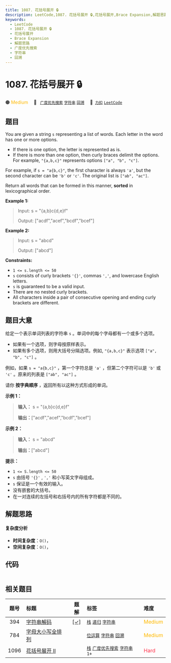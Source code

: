 ```yaml
---
title: 1087. 花括号展开 🔒
description: LeetCode,1087. 花括号展开 🔒,花括号展开,Brace Expansion,解题思路,广度优先搜索,字符串,回溯
keywords:
  - LeetCode
  - 1087. 花括号展开 🔒
  - 花括号展开
  - Brace Expansion
  - 解题思路
  - 广度优先搜索
  - 字符串
  - 回溯
---
```


# 1087. 花括号展开 🔒

🟠 <font color=#ffb800>Medium</font>&emsp; 🔖&ensp; [`广度优先搜索`](/tag/breadth-first-search.md) [`字符串`](/tag/string.md) [`回溯`](/tag/backtracking.md)&emsp; 🔗&ensp;[`力扣`](https://leetcode.cn/problems/brace-expansion) [`LeetCode`](https://leetcode.com/problems/brace-expansion)

## 题目

You are given a string `s` representing a list of words. Each letter in the
word has one or more options.

  * If there is one option, the letter is represented as is.
  * If there is more than one option, then curly braces delimit the options. For example, `"{a,b,c}"` represents options `["a", "b", "c"]`.

For example, if `s = "a{b,c}"`, the first character is always `'a'`, but the
second character can be `'b'` or `'c'`. The original list is `["ab", "ac"]`.

Return all words that can be formed in this manner, **sorted** in
lexicographical order.



**Example 1:**

> Input: s = "{a,b}c{d,e}f"
> 
> Output: ["acdf","acef","bcdf","bcef"]

**Example 2:**

> Input: s = "abcd"
> 
> Output: ["abcd"]

**Constraints:**

  * `1 <= s.length <= 50`
  * `s` consists of curly brackets `'{}'`, commas `','`, and lowercase English letters.
  * `s` is guaranteed to be a valid input.
  * There are no nested curly brackets.
  * All characters inside a pair of consecutive opening and ending curly brackets are different.


## 题目大意

给定一个表示单词列表的字符串 `s` 。单词中的每个字母都有一个或多个选项。

  * 如果有一个选项，则字母按原样表示。
  * 如果有多个选项，则用大括号分隔选项。例如,  `"{a,b,c}"`  表示选项  `["a", "b", "c"]`  。

例如，如果  `s = "a{b,c}"`  ，第一个字符总是 `'a'` ，但第二个字符可以是 `'b'` 或 `'c'` 。原来的列表是 `["ab",
"ac"]` 。

请你 **按字典顺序** ，返回所有以这种方式形成的单词。



**示例 1：**

> 
> 
> 
> 
> 
> **输入：** s = "{a,b}c{d,e}f"
> 
> **输出：**["acdf","acef","bcdf","bcef"]
> 
> 

**示例 2：**

> 
> 
> 
> 
> 
> **输入：** s = "abcd"
> 
> **输出：**["abcd"]
> 
> 



**提示：**

  * `1 <= S.length <= 50`
  * `s` 由括号 `'{}'` , `','` 和小写英文字母组成。
  * `s` 保证是一个有效的输入。
  * 没有嵌套的大括号。
  * 在一对连续的左括号和右括号内的所有字符都是不同的。


## 解题思路

#### 复杂度分析

- **时间复杂度**：`O()`，
- **空间复杂度**：`O()`，

## 代码

```javascript

```

## 相关题目

<!-- prettier-ignore -->
| 题号 | 标题 | 题解 | 标签 | 难度 |
| :------: | :------ | :------: | :------ | :------ |
| 394 | [字符串解码](https://leetcode.com/problems/decode-string) | [[✓]](/problem/0394.md) |  [`栈`](/tag/stack.md) [`递归`](/tag/recursion.md) [`字符串`](/tag/string.md) | <font color=#ffb800>Medium</font> |
| 784 | [字母大小写全排列](https://leetcode.com/problems/letter-case-permutation) |  |  [`位运算`](/tag/bit-manipulation.md) [`字符串`](/tag/string.md) [`回溯`](/tag/backtracking.md) | <font color=#ffb800>Medium</font> |
| 1096 | [花括号展开 II](https://leetcode.com/problems/brace-expansion-ii) |  |  [`栈`](/tag/stack.md) [`广度优先搜索`](/tag/breadth-first-search.md) [`字符串`](/tag/string.md) `1+` | <font color=#ff334b>Hard</font> |